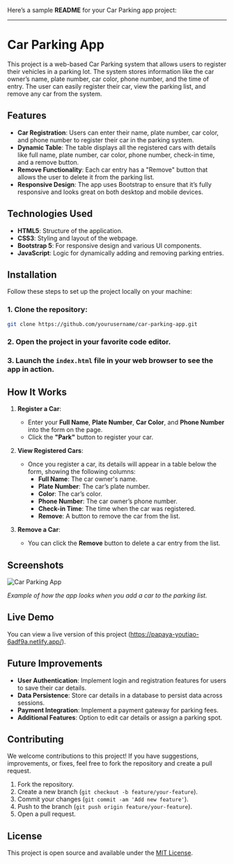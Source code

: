 Here’s a sample **README** for your Car Parking app project:

---

# Car Parking App

This project is a web-based Car Parking system that allows users to register their vehicles in a parking lot. The system stores information like the car owner’s name, plate number, car color, phone number, and the time of entry. The user can easily register their car, view the parking list, and remove any car from the system.

## Features

- **Car Registration**: Users can enter their name, plate number, car color, and phone number to register their car in the parking system.
- **Dynamic Table**: The table displays all the registered cars with details like full name, plate number, car color, phone number, check-in time, and a remove button.
- **Remove Functionality**: Each car entry has a "Remove" button that allows the user to delete it from the parking list.
- **Responsive Design**: The app uses Bootstrap to ensure that it’s fully responsive and looks great on both desktop and mobile devices.

## Technologies Used

- **HTML5**: Structure of the application.
- **CSS3**: Styling and layout of the webpage.
- **Bootstrap 5**: For responsive design and various UI components.
- **JavaScript**: Logic for dynamically adding and removing parking entries.

## Installation

Follow these steps to set up the project locally on your machine:

### 1. Clone the repository:
```bash
git clone https://github.com/yourusername/car-parking-app.git
```

### 2. Open the project in your favorite code editor.

### 3. Launch the `index.html` file in your web browser to see the app in action.

## How It Works

1. **Register a Car**: 
   - Enter your **Full Name**, **Plate Number**, **Car Color**, and **Phone Number** into the form on the page.
   - Click the **"Park"** button to register your car.
   
2. **View Registered Cars**:
   - Once you register a car, its details will appear in a table below the form, showing the following columns:
     - **Full Name**: The car owner's name.
     - **Plate Number**: The car’s plate number.
     - **Color**: The car’s color.
     - **Phone Number**: The car owner’s phone number.
     - **Check-in Time**: The time when the car was registered.
     - **Remove**: A button to remove the car from the list.

3. **Remove a Car**:
   - You can click the **Remove** button to delete a car entry from the list. 

## Screenshots

![Car Parking App](screenshots/parking-app.png)

*Example of how the app looks when you add a car to the parking list.*

## Live Demo

You can view a live version of this project (https://papaya-youtiao-6adf9a.netlify.app/).

## Future Improvements

- **User Authentication**: Implement login and registration features for users to save their car details.
- **Data Persistence**: Store car details in a database to persist data across sessions.
- **Payment Integration**: Implement a payment gateway for parking fees.
- **Additional Features**: Option to edit car details or assign a parking spot.

## Contributing

We welcome contributions to this project! If you have suggestions, improvements, or fixes, feel free to fork the repository and create a pull request.

1. Fork the repository.
2. Create a new branch (`git checkout -b feature/your-feature`).
3. Commit your changes (`git commit -am 'Add new feature'`).
4. Push to the branch (`git push origin feature/your-feature`).
5. Open a pull request.

## License

This project is open source and available under the [MIT License](LICENSE).

